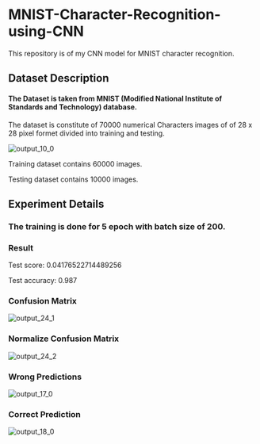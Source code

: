 # MNIST-Character-Recognition-using-CNN

This repository is of my CNN model for MNIST character recognition.

## Dataset Description 

#### The Dataset is taken from MNIST (Modified National Institute of Standards and Technology) database.

The dataset is constitute of 70000 numerical Characters images of of 28 x 28 pixel formet divided into training and testing.

![output_10_0](https://user-images.githubusercontent.com/34977022/42730374-f5993626-8810-11e8-8222-a6c633a8a4c0.png)

Training dataset contains 60000 images.

Testing dataset contains 10000 images.

## Experiment Details

### The training is done for 5 epoch with batch size of 200.

### Result

Test score: 0.04176522714489256

Test accuracy: 0.987

### Confusion Matrix 

![output_24_1](https://user-images.githubusercontent.com/34977022/42730533-189895c4-8814-11e8-93cd-222b8f91ab27.png)


### Normalize Confusion Matrix 
![output_24_2](https://user-images.githubusercontent.com/34977022/42730534-2410e622-8814-11e8-878a-404790231930.png)

### Wrong Predictions
![output_17_0](https://user-images.githubusercontent.com/34977022/42730446-dda80028-8811-11e8-8df4-6aa93b05dbc8.png)


### Correct Prediction
![output_18_0](https://user-images.githubusercontent.com/34977022/42730448-e6aa2ce6-8811-11e8-8d88-111caac07ae7.png)
